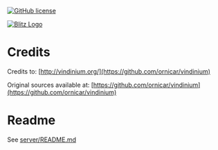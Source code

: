 [![GitHub license](https://img.shields.io/github/license/mashape/apistatus.svg)](https://github.com/coveord/Blitz2016-Server/blob/master/LICENSE)

[![Blitz Logo](https://github.com/coveord/Blitz2016-Server/blob/master/logo.png)]()

# Credits
Credits to: [http://vindinium.org/](https://github.com/ornicar/vindinium)

Original sources available at: [https://github.com/ornicar/vindinium](https://github.com/ornicar/vindinium)

# Readme
See [server/README.md](https://github.com/coveord/Blitz2016-Server/blob/master/server/README.md)
